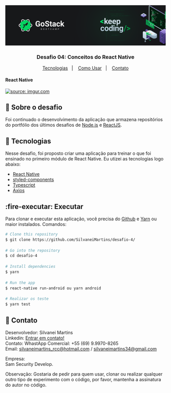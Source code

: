 <img alt="GoStack" src="src/images/desafio.png" />

<h3 align="center">
  Desafio 04: Conceitos do React Native
</h3>

<p align="center">
  <a href="#rocket-tecnologias">Tecnologias</a>&nbsp;&nbsp;&nbsp;|&nbsp;&nbsp;&nbsp;
  <a href="#information_source-como-usar">Como Usar</a>&nbsp;&nbsp;&nbsp;|&nbsp;&nbsp;&nbsp;
  <a href="#page_with_curl-contato">Contato</a>
</p>

<h4 align="left">
  React Native
</h4>

<a href="https://imgur.com/yQkp2zK"><img src="https://i.imgur.com/yQkp2zK.jpg" title="source: imgur.com" /></a>

## :rocket: Sobre o desafio

Foi continuado o desenvolvimento da aplicação que armazena repositórios do portfólio dos últimos desafios de [Node.js](https://github.com/lucas-hgs/desafio-conceitos-nodejs) e [ReactJS](https://github.com/lucas-hgs/desafio-conceitos-reactjs).

## :rocket: Tecnologias

Nesse desafio, foi proposto criar uma aplicação para treinar o que foi ensinado no primeiro módulo de React Native. 
Eu utizei as tecnologias logo abaixo:

-  [React Native](https://https://pt-br.reactjs.org//)
-  [styled-components](https://www.styled-components.com/)
-  [Typescript](https://www.typescriptlang.org/)
-  [Axios](https://github.com/axios/axios)


## :fire-executar: Executar

Para clonar e executar esta aplicação, você precisa do [Github](https://git-scm.com) e [Yarn](https://yarnpkg.com/) ou maior instalados. Comandos:

```bash
# Clone this repository
$ git clone https://github.com/SilvaneiMartins/desafio-4/

# Go into the repository
$ cd desafio-4

# Install dependencies
$ yarn

# Run the app
$ react-native run-android ou yarn android

# Realizar os teste
$ yarn test
```
## :page_with_curl: Contato

Desenvolvedor: Silvanei Martins<br>
Linkedin: [Entrar em contato!](https://www.linkedin.com/in/silvanei-martins-a5412436/)<br>
Contato: WhastApp Comercial: +55 (69) 9.9970-8265 <br>
Email: silvaneimartins_rcc@hotmail.com / silvaneimartins34@gmail.com<br>

Empresa: <br>
Sam Security Develop.<br>

Observação: Gostaria de pedir para quem usar, clonar ou realizar qualquer outro tipo de experimento com o código,
por favor, mantenha a assinatura do autor no código.
